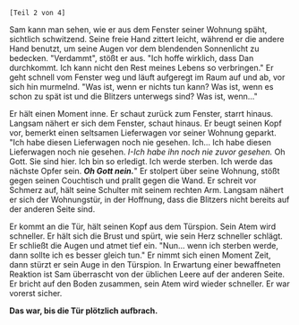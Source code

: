 `[Teil 2 von 4]`

Sam kann man sehen, wie er aus dem Fenster seiner Wohnung späht, sichtlich schwitzend. Seine freie Hand zittert leicht, während er die andere Hand benutzt, um seine Augen vor dem blendenden Sonnenlicht zu bedecken. "Verdammt", stößt er aus. "Ich hoffe wirklich, dass Dan durchkommt. Ich kann nicht den Rest meines Lebens so verbringen." Er geht schnell vom Fenster weg und läuft aufgeregt im Raum auf und ab, vor sich hin murmelnd. "Was ist, wenn er nichts tun kann? Was ist, wenn es schon zu spät ist und die Blitzers unterwegs sind? Was ist, wenn..."

Er hält einen Moment inne. Er schaut zurück zum Fenster, starrt hinaus. Langsam nähert er sich dem Fenster, schaut hinaus. Er beugt seinen Kopf vor, bemerkt einen seltsamen Lieferwagen vor seiner Wohnung geparkt. "Ich habe diesen Lieferwagen noch nie gesehen. Ich... Ich habe diesen Lieferwagen noch nie gesehen. *I-Ich habe ihn noch nie zuvor gesehen.* Oh Gott. Sie sind hier. Ich bin so erledigt. Ich werde sterben. Ich werde das nächste Opfer sein. ***Oh Gott nein.***" Er stolpert über seine Wohnung, stößt gegen seinen Couchtisch und prallt gegen die Wand. Er schreit vor Schmerz auf, hält seine Schulter mit seinem rechten Arm. Langsam nähert er sich der Wohnungstür, in der Hoffnung, dass die Blitzers nicht bereits auf der anderen Seite sind.

Er kommt an die Tür, hält seinen Kopf aus dem Türspion. Sein Atem wird schneller. Er hält sich die Brust und spürt, wie sein Herz schneller schlägt. Er schließt die Augen und atmet tief ein. "Nun... wenn ich sterben werde, dann sollte ich es besser gleich tun." Er nimmt sich einen Moment Zeit, dann stürzt er sein Auge in den Türspion. In Erwartung einer bewaffneten Reaktion ist Sam überrascht von der üblichen Leere auf der anderen Seite. Er bricht auf den Boden zusammen, sein Atem wird wieder schneller. Er war vorerst sicher.

**Das war, bis die Tür plötzlich aufbrach.**
